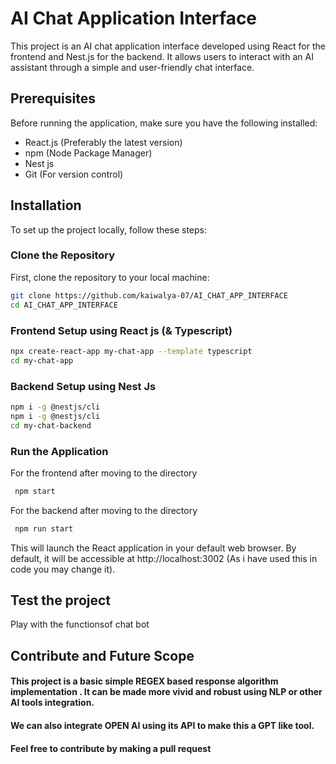  # AI Chat Application Interface

This project is an AI chat application interface developed using React for the frontend and Nest.js for the backend. It allows users to interact with an AI assistant through a simple and user-friendly chat interface.

## Prerequisites

Before running the application, make sure you have the following installed:
- React.js (Preferably the latest version)
- npm (Node Package Manager)
- Nest js
- Git (For version control)

## Installation

To set up the project locally, follow these steps:

### Clone the Repository

First, clone the repository to your local machine:

```bash
git clone https://github.com/kaiwalya-07/AI_CHAT_APP_INTERFACE
cd AI_CHAT_APP_INTERFACE
```
### Frontend Setup using React js (& Typescript)
 ```bash
npx create-react-app my-chat-app --template typescript
cd my-chat-app
```

### Backend Setup using Nest Js
 ```bash
npm i -g @nestjs/cli
npm i -g @nestjs/cli
cd my-chat-backend
```

### Run the Application
 For the frontend after moving to the directory
 ```bash
  npm start
```

 For the backend after moving to the directory
 ```bash
  npm run start
```

This will launch the React application in your default web browser.
By default, it will be accessible at http://localhost:3002 (As i have used this in code you may change it).

## Test the project
 Play with the functionsof chat bot

## Contribute and Future Scope
#### This project is a basic simple REGEX based response algorithm implementation . It can be made more vivid and robust using NLP or other AI tools integration.
#### We can also integrate OPEN AI using its API to make this a GPT like tool. 
#### Feel free to contribute by making a pull request
